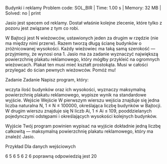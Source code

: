 Budynki i reklamy
Problem code: SOL_BIR | Time: 1.00 s | Memory: 32 MB | Solved: no | print

Jasio jest specem od reklamy. Dostał właśnie kolejne zlecenie, które tylko z pozoru jest związane z tym co robi.

W Bajtocji jest N wieżowców, ustawionych jeden za drugim w rzędzie (nie ma między nimi przerw). Razem tworzą długą ścianę budynków o zróżnicowanej wysokości. Każdy wieżowiec ma taką samą szerokość — przyjmiemy, że wynosi ona 1. Jasio ma za zadanie wyznaczyć największą powierzchnię plakatu reklamowego, który mógłby przykleić na ogromnych wieżowcach. Plakat ten musi mieć kształt prostokąta. Musi w całości przylegać do ścian pewnych wieżowców. Pomóż mu!

Zadanie
Zadanie Napisz program, który:

wczyta ilość budynków oraz ich wysokości,
wyznaczy maksymalną powierzchnię plakatu reklamowego,
wypisze wynik na standardowe wyjście.
Wejście
Wejście W pierwszym wierszu wejścia znajduje się jedna liczba naturalna N, 1 ≤ N ≤ 100000, określająca liczbę budynków w Bajtocji. W drugim wierszu znajduje się N liczb Ai, 1 ≤ Ai ≤ 109, pooddzielanych pojedynczymi odstępami i określających wysokości kolejnych budynków.

Wyjście
Twój program powinien wypisać na wyjście dokładnie jedną liczbę całkowitą — maksymalną powierzchnię plakatu reklamowego, który ma znaleźć Jasio.

Przykład
Dla danych wejściowych

6
5 6 5 6 2 6
poprawną odpowiedzią jest
20
